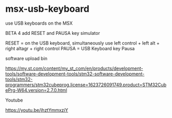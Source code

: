 # msx-usb-keyboard
use USB keyboards on the MSX


BETA 4
add RESET and PAUSA key simulator

RESET = on the USB keyboard, simultaneously use left control + left alt + right altagr + right control
PAUSA = USB Keyboard key Pausa

software upload bin

https://my.st.com/content/my_st_com/en/products/development-tools/software-development-tools/stm32-software-development-tools/stm32-programmers/stm32cubeprog.license=1623726091749.product=STM32CubePrg-W64.version=2.7.0.html

Youtube

https://youtu.be/jhztYmmxziY
